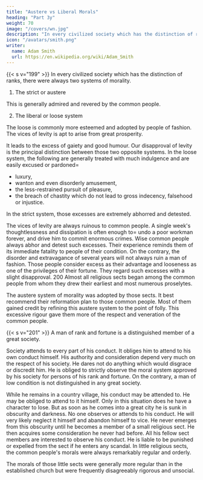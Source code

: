 ```yaml
---
title: "Austere vs Liberal Morals"
heading: "Part 3y"
weight: 70
image: "/covers/wn.jpg"
description: "In every civilized society which has the distinction of ranks, there were always two systems of morality"
icon: "/avatars/smith.png"
writer:
  name: Adam Smith
  url: https://en.wikipedia.org/wiki/Adam_Smith
---
```




{{< s v="199" >}} In every civilized society which has the distinction of ranks, there were always two systems of morality.

1. The strict or austere

This is generally admired and revered by the common people.

2. The liberal or loose system

The loose is commonly more esteemed and adopted by people of fashion. The vices of levity is apt to arise from great prosperity.

It leads to the excess of gaiety and good humour.
Our disapproval of levity is the principal distinction between those two opposite systems.
In the loose system, the following are generally treated with much indulgence and are easily excused or pardoned= 
- luxury,
- wanton and even disorderly amusement,
- the less-restrained pursuit of pleasure,
- the breach of chastity which do not lead to gross indecency, falsehood or injustice.

In the strict system, those excesses are extremely abhorred and detested.

The vices of levity are always ruinous to common people.
A single week's thoughtlessness and dissipation is often enough to= 
undo a poor workman forever, and
drive him to commit enormous crimes.
Wise common people always abhor and detest such excesses.
Their experience reminds them of its immediate fatality to people of their condition.
On the contrary, the disorder and extravagance of several years will not always ruin a man of fashion.
Those people consider excess as their advantage and looseness as one of the privileges of their fortune.
They regard such excesses with a slight disapproval.
200 Almost all religious sects began among the common people from whom they drew their earliest and most numerous proselytes.

The austere system of morality was adopted by those sects.
It best recommend their reformation plan to those common people.
Most of them gained credit by refining this austere system to the point of folly.
This excessive rigour gave them more of the respect and veneration of the common people.


{{< s v="201" >}}  A man of rank and fortune is a distinguished member of a great society.

Society attends to every part of his conduct.
It obliges him to attend to his own conduct himself.
His authority and consideration depend very much on the respect of his society.
He dares not do anything which would disgrace or discredit him.
He is obliged to strictly observe the moral system approved by his society for persons of his rank and fortune.
On the contrary, a man of low condition is not distinguished in any great society.

While he remains in a country village, his conduct may be attended to.
He may be obliged to attend to it himself.
Only in this situation does he have a character to lose.
But as soon as he comes into a great city he is sunk in obscurity and darkness.
No one observes or attends to his conduct.
He will very likely neglect it himself and abandon himself to vice.
He never emerges from this obscurity until he becomes a member of a small religious sect.
He then acquires some consideration he never had before.
All his fellow sect members are interested to observe his conduct.
He is liable to be punished or expelled from the sect if he enters any scandal.
In little religious sects, the common people's morals were always remarkably regular and orderly.

The morals of those little sects were generally more regular than in the established church but were frequently disagreeably rigorous and unsocial.